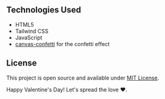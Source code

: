 ## Technologies Used

- HTML5
- Tailwind CSS
- JavaScript
- [canvas-confetti](https://www.npmjs.com/package/canvas-confetti) for the confetti effect


## License

This project is open source and available under [MIT License](LICENSE).

Happy Valentine's Day! Let's spread the love ❤️.

